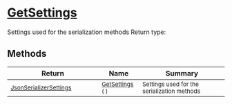 # [GetSettings](./SerializationHelper-100664070.md)

Settings used for the serialization methods
Return type:
## Methods

| Return | Name | Summary | 
| --- | --- | --- | 
| <sub>[JsonSerializerSettings](./SerializationHelper-100664070.md)</sub><img width=200/>| <sub>[GetSettings](./SerializationHelper-100664070.md) (  )</sub>| <sub>Settings used for the serialization methods</sub><img width=200/>| <br>


